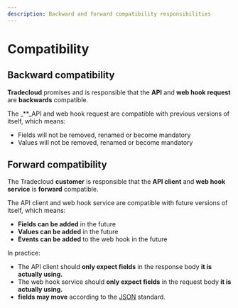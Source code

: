 ```yaml
---
description: Backward and forward compatibility responsibilities
---
```


# Compatibility

## Backward compatibility

**Tradecloud** promises and is responsible that the **API** and **web hook request** are **backwards** compatible.

The \_\*\*\_API and web hook request are compatible with previous versions of itself, which means:

* Fields will not be removed, renamed or become mandatory
* Values will not be removed, renamed or become mandatory

## Forward compatibility

The Tradecloud **customer** is responsible that the **API client** and **web hook service** is **forward** compatible.

The API client and web hook service are compatible with future versions of itself, which means:

* **Fields can be added** in the future
* **Values can be added** in the future
* **Events can be added** to the web hook in the future

In practice:

* The API client should **only expect fields** in the response body **it is actually using.**
* The web hook service should **only expect fields** in the request body **it is actually using.**
* **fields may move** according to the [JSON](https://tradecloud.gitbook.io/api/api/standards#json) standard.

